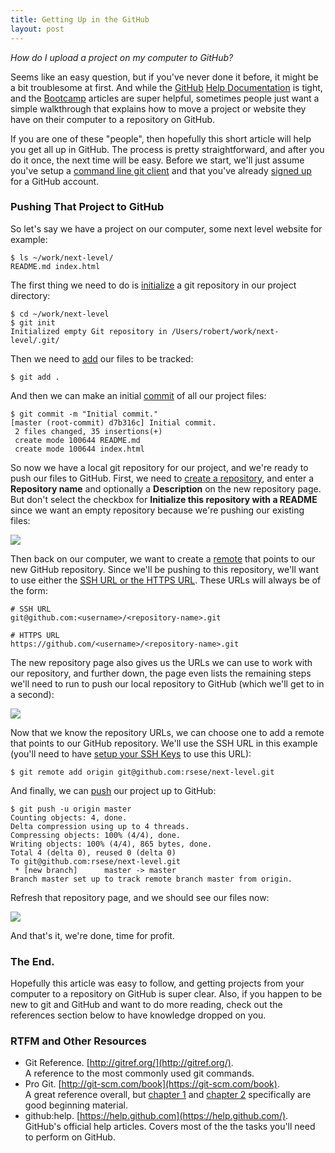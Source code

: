 ```yaml
---
title: Getting Up in the GitHub
layout: post
---
```


*How do I upload a project on my computer to GitHub?*

Seems like an easy question, but if you've never done it before, it might be a
bit troublesome at first. And while the [GitHub](https://www.github.com)
[Help Documentation](https://help.github.com/) is tight, and the
[Bootcamp](https://help.github.com/categories/54/articles) articles are super
helpful, sometimes people just want a simple walkthrough that explains how to
move a project or website they have on their computer to a repository on
GitHub. 

If you are one of these "people", then hopefully this short article will help
you get all up in GitHub. The process is pretty straightforward, and after you
do it once, the next time will be easy. Before we start, we'll just assume
you've setup a 
[command line git client](https://help.github.com/articles/set-up-git) and that
you've already [signed up](https://github.com/) for a GitHub account.

### Pushing That Project to GitHub

So let's say we have a project on our computer, some next level website for
example:

    $ ls ~/work/next-level/
    README.md index.html

The first thing we need to do is [initialize](http://gitref.org/creating/#init)
a git repository in our project directory:

    $ cd ~/work/next-level
    $ git init
    Initialized empty Git repository in /Users/robert/work/next-level/.git/

Then we need to [add](http://gitref.org/basic/#add) our files to be tracked:

    $ git add .

And then we can make an initial [commit](http://gitref.org/basic/#commit) of
all our project files:

    $ git commit -m "Initial commit."
    [master (root-commit) d7b316c] Initial commit.
     2 files changed, 35 insertions(+)
     create mode 100644 README.md
     create mode 100644 index.html

So now we have a local git repository for our project, and we're ready to push
our files to GitHub. First, we need to
[create a repository](https://github.com/new), and enter a **Repository
name** and optionally a **Description** on the new repository page. But don't
select the checkbox for **Initialize this repository with a README** since we
want an empty repository because we're pushing our existing files:

![](http://f.cl.ly/items/0G2Z133A333k1Y3D0y0y/new-repository.png)

Then back on our computer, we want to create a
[remote](http://gitref.org/remotes/#remote) that points to our new GitHub
repository. Since we'll be pushing to this repository, we'll want to use
either the
[SSH URL or the HTTPS URL](https://help.github.com/articles/which-remote-url-should-i-use).
These URLs will always be of the form:

    # SSH URL
    git@github.com:<username>/<repository-name>.git

    # HTTPS URL
    https://github.com/<username>/<repository-name>.git

The new repository page also gives us the URLs we can use to work with our 
repository, and further down, the page even lists the remaining steps we'll
need to run to push our local repository to GitHub (which we'll get to in a
second):

![](http://f.cl.ly/items/180e471f3Z0e193N0C34/new-repository-created.png)

Now that we know the repository URLs, we can choose one to add a remote that
points to our GitHub repository. We'll use the SSH URL in this example (you'll need to have
[setup your SSH Keys](https://help.github.com/articles/generating-ssh-keys) to
use this URL):

    $ git remote add origin git@github.com:rsese/next-level.git

And finally, we can [push](http://gitref.org/remotes/#push) our project up to GitHub:

    $ git push -u origin master
    Counting objects: 4, done.
    Delta compression using up to 4 threads.
    Compressing objects: 100% (4/4), done.
    Writing objects: 100% (4/4), 865 bytes, done.
    Total 4 (delta 0), reused 0 (delta 0)
    To git@github.com:rsese/next-level.git
     * [new branch]      master -> master
    Branch master set up to track remote branch master from origin.

Refresh that repository page, and we should see our files now:

![](http://f.cl.ly/items/1B0l1A3w290g2U0P3O1k/files-uploaded-pushed.png)

And that's it, we're done, time for profit.

### The End.

Hopefully this article was easy to follow, and getting projects from your
computer to a repository on GitHub is super clear. Also, if you happen to be new to git and GitHub and want to do more reading, check out the references
section below to have knowledge dropped on you.

### RTFM and Other Resources

* Git Reference. [http://gitref.org/](http://gitref.org/).  
A reference to the most commonly used git commands.
* Pro Git. [http://git-scm.com/book](https://git-scm.com/book).  
A great reference overall, but
[chapter 1](http://git-scm.com/book/en/Getting-Started)
and
[chapter 2](http://git-scm.com/book/en/Git-Basics)
specifically are good beginning material.
* github:help. [https://help.github.com](https://help.github.com/).  
GitHub's official help articles. Covers most of the the tasks you'll need to
perform on GitHub.
